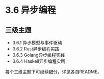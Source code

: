 # 3.6 异步编程

## 三级主题

- 3.6.1 异步模型与事件驱动
- 3.6.2 Rust异步编程实践
- 3.6.3 Golang异步编程实践
- 3.6.4 Haskell异步编程实践

每个三级主题下可继续细分，详见各自README。

